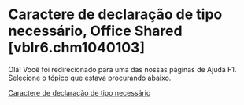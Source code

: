 
# Caractere de declaração de tipo necessário, Office Shared [vblr6.chm1040103]

Olá! Você foi redirecionado para uma das nossas páginas de Ajuda F1. Selecione o tópico que estava procurando abaixo.

[Caractere de declaração de tipo necessário](http://msdn.microsoft.com/library/d4da8cd8-bb2f-d536-7d4a-b7bf701bd361%28Office.15%29.aspx)
